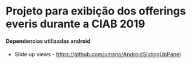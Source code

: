 # Projeto para exibição dos offerings everis durante a CIAB 2019

#### Dependencias utilizadas android
- Slide up views - https://github.com/umano/AndroidSlidingUpPanel
